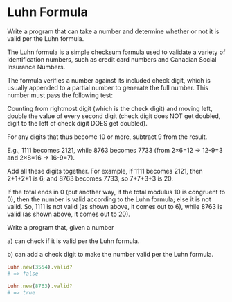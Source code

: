 # Luhn Formula

Write a program that can take a number and determine whether or not it is valid per the Luhn formula.

The Luhn formula is a simple checksum formula used to validate a variety of identification numbers, such as credit card numbers and Canadian Social Insurance Numbers.

The formula verifies a number against its included check digit, which is usually appended to a partial number to generate the full number. This number must pass the following test:

Counting from rightmost digit (which is the check digit) and moving left, double the value of every second digit (check digit does NOT get doubled, digit to the left of check digit DOES get doubled).

For any digits that thus become 10 or more, subtract 9 from the result.

E.g., 1111 becomes 2121, while 8763 becomes 7733 (from 2×6=12 → 12-9=3 and 2×8=16 → 16-9=7).

Add all these digits together. For example, if 1111 becomes 2121, then 2+1+2+1 is 6; and 8763 becomes 7733, so 7+7+3+3 is 20.

If the total ends in 0 (put another way, if the total modulus 10 is congruent to 0), then the number is valid according to the Luhn formula; else it is not valid. So, 1111 is not valid (as shown above, it comes out to 6), while 8763 is valid (as shown above, it comes out to 20).

Write a program that, given a number

a) can check if it is valid per the Luhn formula.

b) can add a check digit to make the number valid per the Luhn formula.

```ruby
Luhn.new(3554).valid?
# => false

Luhn.new(8763).valid?
# => true
```
